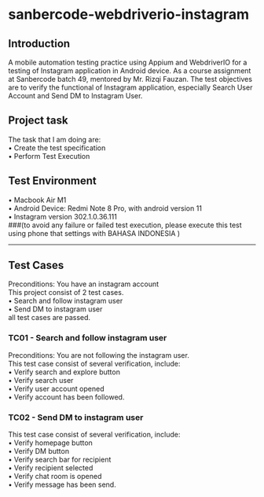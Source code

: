 # sanbercode-webdriverio-instagram


## Introduction
A mobile automation testing practice using Appium and WebdriverIO for a testing of Instagram application in Android device. As a course assignment at Sanbercode batch 49, mentored by Mr. Rizqi Fauzan.
The test objectives are to verify the functional of Instagram application, especially Search User Account and Send DM to Instagram User.

## Project task 
The task that I am doing are:<br>
• Create the test specification <br>
• Perform Test Execution <br>

## Test Environment
• Macbook Air M1<br>
• Android Device: Redmi Note 8 Pro, with android version 11<br>
• Instagram version 302.1.0.36.111<br>
###(to avoid any failure or failed test execution, please execute this test using phone that settings with BAHASA INDONESIA )<br>

---------------------

## Test Cases
Preconditions: You have an instagram account<br>
This project consist of 2 test cases.<br>
• Search and follow instagram user<br>
• Send DM to instagram user<br>
all test cases are passed.

### TC01 - Search and follow instagram user
  Preconditions: You are not following the instagram user.<br>
  This test case consist of several verification, include:<br>
  • Verify search and explore button<br>
  • Verify search user<br>
  • Verify user account opened<br>
  • Verify account has been followed.


### TC02 - Send DM to instagram user
  This test case consist of several verification, include:<br>
  • Verify homepage button<br>
  • Verify DM button<br>
  • Verify search bar for recipient<br>
  • Verify recipient selected<br>
  • Verify chat room is opened<br>
  • Verify message has been send.
